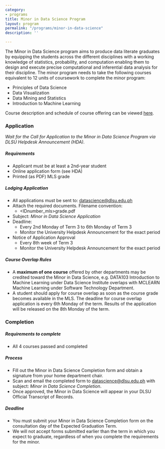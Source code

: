 ```yaml
---
category:
- programs
title: Minor in Data Science Program
layout: program
permalink: "/programs/minor-in-data-science"
description: ''

---
```

The Minor in Data Science program aims to produce data literate graduates by equipping the students across the different disciplines with a working knowledge of statistics, probability, and computation enabling them to design and execute precise computational and inferential data analysis for their discipline. The minor program needs to take the following courses equivalent to 12 units of coursework to complete the minor program:

* Principles of Data Science
* Data Visualization
* Data Mining and Statistics
* Introduction to Machine Learning

Course description and schedule of course offering can be viewed [here](https://drive.google.com/file/d/1FDaDayD7_q7Y66ojUW6kAnkIK9V1K5oJ/view?usp=sharing).

### Application

_Wait for the Call for Application to the Minor in Data Science Program via DLSU Helpdesk Announcement (HDA)._

##### Requirements

* Applicant must be at least a 2nd-year student
* Online application form (see HDA)
* Printed (as PDF) MLS grade

##### Lodging Application

* All applications must be sent to: [datascience@dlsu.edu.ph](mailto:datascience@dlsu.edu.ph)
* Attach the required documents. Filename convention:
  * <IDnumber_mls>grade.pdf
* Subject: _Minor in Data Science Application_
* Deadline:
  * Every 2nd Monday of Term 3 to 6th Monday of Term 3
  * Monitor the University Helpdesk Announcement for the exact period
* Notice of Application Approval
  * Every 8th week of Term 3
  * Monitor the University Helpdesk Announcement for the exact period

##### Course Overlap Rules

* A **maximum of one course** offered by other departments may be credited toward the Minor in Data Science, e.g. DATA103 Introduction to Machine Learning under Data Science Institute overlaps with MCLEARN Machine Learning under Software Technology Department.
* A student should apply for course overlap as soon as the course grade becomes available in the MLS. The deadline for course overlap application is every 6th Monday of the term. Results of the application will be released on the 8th Monday of the term.

### Completion

##### Requirements to complete

* All 4 courses passed and completed

##### Process

* Fill out the Minor in Data Science Completion form and obtain a signature from your home department chair.
* Scan and email the completed form to [datascience@dlsu.edu.ph](mailto:datascience@dlsu.edu.ph) with subject: _Minor in Data Science Completion_.
* Once approved, the Minor in Data Science will appear in your DLSU Official Transcript of Records.

##### Deadline

* You must submit your Minor in Data Science Completion form on the consultation day of the Expected Graduation Term.
* We will not accept forms submitted earlier than the term in which you expect to graduate, regardless of when you complete the requirements for the minor.